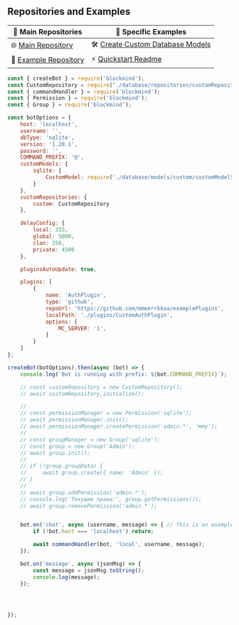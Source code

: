## Repositories and Examples

| 🔗 **Main Repositories**                                    | 📘 **Specific Examples**                                                     |
|-------------------------------------------------------------|------------------------------------------------------------------------------|
| 🌐 [Main Repository](https://github.com/mmeerrkkaa/blockmind/tree/main) | 🛠 [Create Custom Database Models](https://github.com/blockmindJS/blockmind-example/blob/main/README_Database_Models.md) |
| 📂 [Example Repository](https://github.com/mmeerrkkaa/blockmind-example) | ⚡ [Quickstart Readme](https://github.com/mmeerrkkaa/blockmind-example/blob/main/Readme.quickstart.md) |


```js
const { createBot } = require('blockmind');
const CustomRepository = require("./database/repositories/customRepository");
const { commandHandler } = require('blockmind');
const { Permission } = require('blockmind');
const { Group } = require('blockmind');

const botOptions = {
    host: 'localhost',
    username: '',
    dbType: 'sqlite',
    version: '1.20.1',
    password: '',
    COMMAND_PREFIX: '@',
    customModels: {
        sqlite: {
            CustomModel: require('./database/models/custom/customModelSQLite')
        }
    },
    customRepositories: {
        custom: CustomRepository
    },

    delayConfig: {
        local: 333,
        global: 5000,
        clan: 350,
        private: 4500
    },

    pluginsAutoUpdate: true,

    plugins: [
        {
            name: 'AuthPlugin',
            type: 'github',
            repoUrl: 'https://github.com/mmeerrkkaa/examplePlugins',
            localPath: './plugins/CustomAuthPlugin',
            options: {
                MC_SERVER: '1',
            }
        }
    ]
};

createBot(botOptions).then(async (bot) => {
    console.log(`Bot is running with prefix: ${bot.COMMAND_PREFIX}`);

    // const customRepository = new CustomRepository();
    // await customRepository.initialize();

    //
    // const permissionManager = new Permission('sqlite');
    // await permissionManager.init();
    // await permissionManager.createPermission('admin.*', 'мяу');
    //
    // const groupManager = new Group('sqlite');
    // const group = new Group('Admin');
    // await group.init();
    //
    // if (!group.groupData) {
    //     await group.create({ name: 'Admin' });
    // }
    //
    // await group.addPermission('admin.*');
    // console.log('Текущие права:', group.getPermissions());
    // await group.removePermission('admin.*');


    bot.on('chat', async (username, message) => { // This is an example of message handling for a local server
        if (!bot.host === 'localhost') return;

        await commandHandler(bot, 'local', username, message);
    });

    bot.on('message', async (jsonMsg) => {
        const message = jsonMsg.toString();
        console.log(message);
    });




});
```
